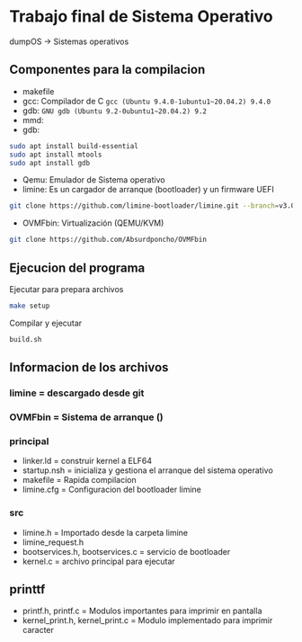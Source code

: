 # Trabajo final de Sistema Operativo
dumpOS -> Sistemas operativos

## Componentes para la compilacion
- makefile
- gcc: Compilador de C `gcc (Ubuntu 9.4.0-1ubuntu1~20.04.2) 9.4.0`
- gdb: `GNU gdb (Ubuntu 9.2-0ubuntu1~20.04.2) 9.2`
- mmd:
- gdb: 
```bash
sudo apt install build-essential
sudo apt install mtools
sudo apt install gdb
```
- Qemu: Emulador de Sistema operativo 
- limine: Es un cargador de arranque (bootloader) y un firmware UEFI 
```bash 
git clone https://github.com/limine-bootloader/limine.git --branch=v3.0-branch-binary --depth=1
```
- OVMFbin: Virtualización (QEMU/KVM)
```bash 
git clone https://github.com/Absurdponcho/OVMFbin
```
## Ejecucion del programa
Ejecutar para prepara archivos 
```bash 
make setup 
```
Compilar y ejecutar
```bash
build.sh
```

## Informacion de los archivos

### limine = descargado desde git 
### OVMFbin = Sistema de arranque ()
### principal
- linker.ld = construir kernel a ELF64 
- startup.nsh = inicializa y gestiona el arranque del sistema operativo
- makefile = Rapida compilacion 
- limine.cfg = Configuracion del bootloader limine
### src 
- limine.h = Importado desde la carpeta limine 
- limine_request.h  
- bootservices.h, bootservices.c  = servicio de bootloader 
- kernel.c = archivo principal para ejecutar
## printtf 
- printf.h, printf.c = Modulos importantes para imprimir en pantalla
- kernel_print.h, kernel_print.c = Modulo implementado para imprimir caracter
